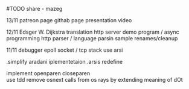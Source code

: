 #TODO
share - mazeg

13/11
patreon page 
githab page 
presentation video

12/11
Edsger W. Dijkstra translation
http server demo program / async programming
http parser / language parsin sample
renames/cleanup

11/11
debugger
epoll socket / tcp stack
use arsi

.simplify aradani iplementetaion
.arsis redefine

implement openparen closeparen  
use tdd
remove osnext calls from os rays by extending meaning of dOt
